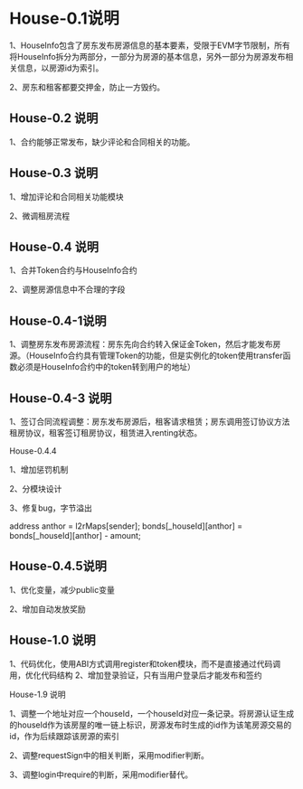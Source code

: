 # House-0.1说明

1、HouseInfo包含了房东发布房源信息的基本要素，受限于EVM字节限制，所有将HouseInfo拆分为两部分，一部分为房源的基本信息，另外一部分为房源发布相关信息，以房源id为索引。

2、房东和租客都要交押金，防止一方毁约。

## House-0.2 说明

1、合约能够正常发布，缺少评论和合同相关的功能。

## House-0.3 说明

1、增加评论和合同相关功能模块

2、微调租房流程

## House-0.4 说明

1、合并Token合约与HouseInfo合约

2、调整房源信息中不合理的字段

## House-0.4-1说明

1、调整房东发布房源流程：房东先向合约转入保证金Token，然后才能发布房源。（HouseInfo合约具有管理Token的功能，但是实例化的token使用transfer函数必须是HouseInfo合约中的token转到用户的地址）

## House-0.4-3 说明

1、签订合同流程调整：房东发布房源后，租客请求租赁；房东调用签订协议方法租房协议，租客签订租房协议，租赁进入renting状态。

House-0.4.4

1、增加惩罚机制

2、分模块设计

3、修复bug，字节溢出

address anthor = l2rMaps[sender];
bonds[_houseId][anthor] = bonds[_houseId][anthor] - amount;

## House-0.4.5说明

1、优化变量，减少public变量

2、增加自动发放奖励

## House-1.0 说明

1、代码优化，使用ABI方式调用register和token模块，而不是直接通过代码调用，优化代码结构
2、增加登录验证，只有当用户登录后才能发布和签约

House-1.9 说明

1、调整一个地址对应一个houseId，一个houseId对应一条记录。将房源认证生成的houseId作为该房屋的唯一链上标识，房源发布时生成的id作为该笔房源交易的id，作为后续跟踪该房源的索引

2、调整requestSign中的相关判断，采用modifier判断。

3、调整login中require的判断，采用modifier替代。
